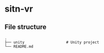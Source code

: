 # sitn-vr

## File structure

    .
    ├── unity                   # Unity project
    └── README.md